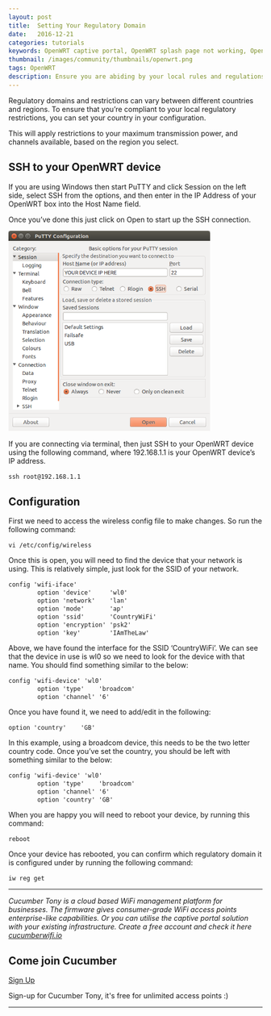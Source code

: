 ```yaml
---
layout: post
title:  Setting Your Regulatory Domain
date:   2016-12-21
categories: tutorials
keywords: OpenWRT captive portal, OpenWRT splash page not working, OpenWRT splash page template, OpenWRT splash page free, OpenWRT splash page html, OpenWRT splash page hosting, OpenMesh captive portal, OpenMesh splash page not working, OpenMesh splash page template, OpenMesh splash page free, OpenMesh splash page html, OpenMesh splash page hosting, DD-WRT, OpenWRT Routing
thumbnail: /images/community/thumbnails/openwrt.png
tags: OpenWRT
description: Ensure you are abiding by your local rules and regulations by assigning your correct domain.
---
```


Regulatory domains and restrictions can vary between different countries and regions. To ensure that you’re compliant to your local regulatory restrictions, you can set your country in your configuration.

This will apply restrictions to your maximum transmission power, and channels available, based on the region you select.

## SSH to your OpenWRT device

If you are using Windows then start PuTTY and click Session on the left side, select SSH from the options, and then enter in the IP Address of your OpenWRT box into the Host Name field.

Once you’ve done this just click on Open to start up the SSH connection.

<div class="mdl-typography--text-center">
  <img src="/images/community/tutorials/openwrt/puttyconfig.png" width="400px">
</div>

If you are connecting via terminal, then just SSH to your OpenWRT device using the following command, where 192.168.1.1 is your OpenWRT device’s IP address.

    ssh root@192.168.1.1

## Configuration

First we need to access the wireless config file to make changes. So run the following command:

    vi /etc/config/wireless

Once this is open, you will need to find the device that your network is using. This is relatively simple, just look for the SSID of your network.

    config 'wifi-iface'
            option 'device'     'wl0'
            option 'network'    'lan'
            option 'mode'       'ap'
            option 'ssid'       'CountryWiFi'
            option 'encryption' 'psk2'
            option 'key'        'IAmTheLaw'

Above, we have found the interface for the SSID ‘CountryWiFi’. We can see that the device in use is wl0 so we need to look for the device with that name. You should find something similar to the below:

    config 'wifi-device' 'wl0'
            option 'type'    'broadcom'
            option 'channel' '6'

Once you have found it, we need to add/edit in the following:

    option 'country'    'GB'

In this example, using a broadcom device, this needs to be the two letter country code.
Once you’ve set the country, you should be left with something similar to the below:

    config 'wifi-device' 'wl0'
            option 'type'    'broadcom'
            option 'channel' '6'
            option 'country' 'GB'

When you are happy you will need to reboot your device, by running this command:

    reboot

Once your device has rebooted, you can confirm which regulatory domain it is configured under by running the following command:

    iw reg get

<hr>

*Cucumber Tony is a cloud based WiFi management platform for businesses. The firmware gives consumer-grade WiFi access points enterprise-like capabilities. Or you can utilise the captive portal solution with your existing infrastructure. Create a free account and check it here <a href="https://cucumberwifi.io">cucumberwifi.io</a>*


<div class="mdl-typography--text-center">

<h2>Come join Cucumber</h2>

<a href="https://my.ctapp.io/#/create" class="button success dst">Sign Up</a><br>

<p>Sign-up for Cucumber Tony, it's free for unlimited access points :)</p>

<hr>

</div>
